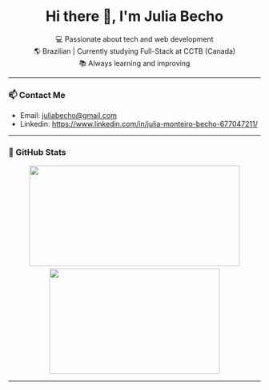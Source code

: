 <h1 align="center">Hi there 👋, I'm Julia Becho</h1>

<p align="center">
  💻 Passionate about tech and web development <br>
  🌎 Brazilian | Currently studying Full-Stack at CCTB (Canada) <br>
  📚 Always learning and improving <br>
</p>

---

### 📫 Contact Me
- Email: [juliabecho@gmail.com](mailto:juliabecho@gmail.com)
- Linkedin: https://www.linkedin.com/in/julia-monteiro-becho-677047211/
---

### 🚀 GitHub Stats
<p align="center">
  <img src="https://github-readme-stats.vercel.app/api?username=JuliaBecho&show_icons=true&theme=github_dark" width="420" height="200" />
  <img src="https://github-readme-stats.vercel.app/api/top-langs/?username=JuliaBecho&layout=compact&theme=github_dark" width="340" height="210" style="margin-top: 5px;" />
</p>






---
